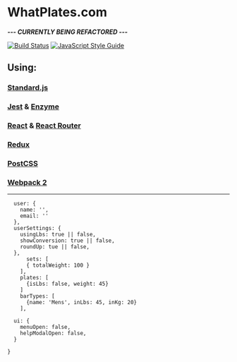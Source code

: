 WhatPlates.com
==============

***--- CURRENTLY BEING REFACTORED ---***

[![Build Status](https://travis-ci.org/SamPedley/What-Plates-Frontend.svg?branch=master)](https://travis-ci.org/SamPedley/What-Plates-Frontend) [![JavaScript Style Guide](https://img.shields.io/badge/code%20style-standard-brightgreen.svg)](http://standardjs.com/)

## Using:

### [Standard.js](http://standardjs.com/)

### [Jest](https://facebook.github.io/jest/) & [Enzyme](http://airbnb.io/enzyme/)

### [React](https://facebook.github.io/react/) & [React Router](https://github.com/ReactTraining/react-router)

### [Redux](http://redux.js.org/)

### [PostCSS](http://postcss.org/)

### [Webpack 2](https://webpack.js.org/)

---

```
  user: {
    name: '',
    email: ''
  },
  userSettings: {
    usingLbs: true || false,
    showConversion: true || false,
    roundUp: tue || false,
  },
      sets: [
      { totalWeight: 100 }
    ],
    plates: [
      {isLbs: false, weight: 45}
    ]
    barTypes: [
      {name: 'Mens', inLbs: 45, inKg: 20}
    ],

  ui: {
    menuOpen: false,
    helpModalOpen: false,
  }

}
```
